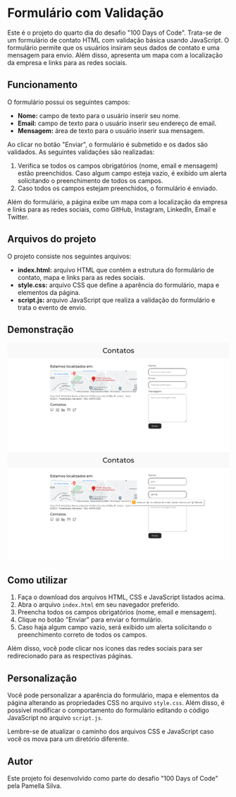 # Formulário com Validação

Este é o projeto do quarto dia do desafio "100 Days of Code". Trata-se de um formulário de contato HTML com validação básica usando JavaScript. O formulário permite que os usuários insiram seus dados de contato e uma mensagem para envio. Além disso, apresenta um mapa com a localização da empresa e links para as redes sociais.

## Funcionamento

O formulário possui os seguintes campos:

- **Nome:** campo de texto para o usuário inserir seu nome.
- **Email:** campo de texto para o usuário inserir seu endereço de email.
- **Mensagem:** área de texto para o usuário inserir sua mensagem.

Ao clicar no botão "Enviar", o formulário é submetido e os dados são validados. As seguintes validações são realizadas:

1. Verifica se todos os campos obrigatórios (nome, email e mensagem) estão preenchidos. Caso algum campo esteja vazio, é exibido um alerta solicitando o preenchimento de todos os campos.
2. Caso todos os campos estejam preenchidos, o formulário é enviado.

Além do formulário, a página exibe um mapa com a localização da empresa e links para as redes sociais, como GitHub, Instagram, LinkedIn, Email e Twitter.

## Arquivos do projeto

O projeto consiste nos seguintes arquivos:

- **index.html:** arquivo HTML que contém a estrutura do formulário de contato, mapa e links para as redes sociais.
- **style.css:** arquivo CSS que define a aparência do formulário, mapa e elementos da página.
- **script.js:** arquivo JavaScript que realiza a validação do formulário e trata o evento de envio.

## Demonstração

![Landing Page](./imagens/FormulariocomValidacao.png)
![Landing Page com validação](./imagens/FormulariocomValidacaocomErro.png)

## Como utilizar

1. Faça o download dos arquivos HTML, CSS e JavaScript listados acima.
2. Abra o arquivo `index.html` em seu navegador preferido.
3. Preencha todos os campos obrigatórios (nome, email e mensagem).
4. Clique no botão "Enviar" para enviar o formulário.
5. Caso haja algum campo vazio, será exibido um alerta solicitando o preenchimento correto de todos os campos.

Além disso, você pode clicar nos ícones das redes sociais para ser redirecionado para as respectivas páginas.

## Personalização

Você pode personalizar a aparência do formulário, mapa e elementos da página alterando as propriedades CSS no arquivo `style.css`. Além disso, é possível modificar o comportamento do formulário editando o código JavaScript no arquivo `script.js`.

Lembre-se de atualizar o caminho dos arquivos CSS e JavaScript caso você os mova para um diretório diferente.

## Autor

Este projeto foi desenvolvido como parte do desafio "100 Days of Code" pela Pamella Silva.
